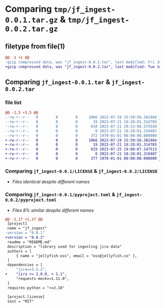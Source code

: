 # Comparing `tmp/jf_ingest-0.0.1.tar.gz` & `tmp/jf_ingest-0.0.2.tar.gz`

## filetype from file(1)

```diff
@@ -1 +1 @@
-gzip compressed data, was "jf_ingest-0.0.1.tar", last modified: Fri Jul 21 20:13:06 2023, max compression
+gzip compressed data, was "jf_ingest-0.0.2.tar", last modified: Tue Jul 25 19:08:07 2023, max compression
```

## Comparing `jf_ingest-0.0.1.tar` & `jf_ingest-0.0.2.tar`

### file list

```diff
@@ -1,5 +1,5 @@
--rw-r--r--   0        0        0     1066 2023-07-19 15:50:56.382404 jf_ingest-0.0.1/LICENSE
--rw-r--r--   0        0        0       19 2023-07-21 18:28:01.314703 jf_ingest-0.0.1/README.md
--rw-r--r--   0        0        0      610 2023-07-21 20:13:06.575550 jf_ingest-0.0.1/pyproject.toml
--rw-r--r--   0        0        0        0 2023-07-21 18:28:01.319487 jf_ingest-0.0.1/tests/__init__.py
--rw-r--r--   0        0        0      372 1970-01-01 00:00:00.000000 jf_ingest-0.0.1/PKG-INFO
+-rw-r--r--   0        0        0     1066 2023-07-19 15:50:56.382404 jf_ingest-0.0.2/LICENSE
+-rw-r--r--   0        0        0       19 2023-07-21 18:28:01.314703 jf_ingest-0.0.2/README.md
+-rw-r--r--   0        0        0      619 2023-07-25 19:08:07.247513 jf_ingest-0.0.2/pyproject.toml
+-rw-r--r--   0        0        0        0 2023-07-21 18:28:01.319487 jf_ingest-0.0.2/tests/__init__.py
+-rw-r--r--   0        0        0      377 1970-01-01 00:00:00.000000 jf_ingest-0.0.2/PKG-INFO
```

### Comparing `jf_ingest-0.0.1/LICENSE` & `jf_ingest-0.0.2/LICENSE`

 * *Files identical despite different names*

### Comparing `jf_ingest-0.0.1/pyproject.toml` & `jf_ingest-0.0.2/pyproject.toml`

 * *Files 8% similar despite different names*

```diff
@@ -1,17 +1,17 @@
 [project]
 name = "jf_ingest"
-version = "0.0.1"
+version = "0.0.2"
 readme = "README.md"
 description = "library used for ingesting jira data"
 authors = [
     { name = "jellyfish-oss", email = "oss@jellyfish.co" },
 ]
 dependencies = [
-    "jira==3.5.2",
+    "jira >= 2.0.0, < 2.1",
     "requests-mock==1.11.0",
 ]
 requires-python = ">=3.10"
 
 [project.license]
 text = "MIT"
```


